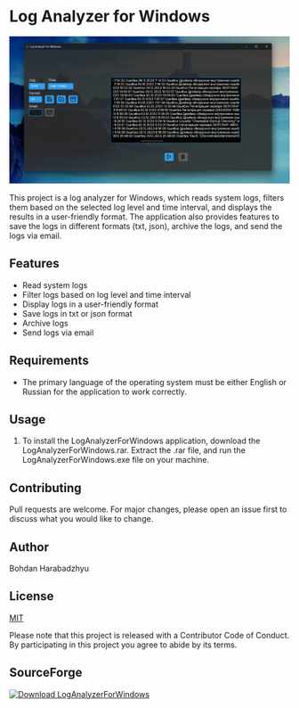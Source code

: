 # Log Analyzer for Windows

![Screenshot of the application](Screenshots/Screen.png)

This project is a log analyzer for Windows, which reads system logs, filters them based on the selected log level and time interval, and displays the results in a user-friendly format. The application also provides features to save the logs in different formats (txt, json), archive the logs, and send the logs via email.

## Features

- Read system logs
- Filter logs based on log level and time interval
- Display logs in a user-friendly format
- Save logs in txt or json format
- Archive logs
- Send logs via email

## Requirements

- The primary language of the operating system must be either English or Russian for the application to work correctly.

## Usage

1. To install the LogAnalyzerForWindows application, download the LogAnalyzerForWindows.rar. Extract the .rar file, and run the LogAnalyzerForWindows.exe file on your machine.

## Contributing

Pull requests are welcome. For major changes, please open an issue first to discuss what you would like to change.

## Author

Bohdan Harabadzhyu

## License

[MIT](https://choosealicense.com/licenses/mit/)

Please note that this project is released with a Contributor Code of Conduct. By participating in this project you agree to abide by its terms.

## SourceForge

[![Download LogAnalyzerForWindows](https://a.fsdn.com/con/app/sf-download-button)](https://sourceforge.net/projects/loganalyzerforwindows/files/latest/download)
